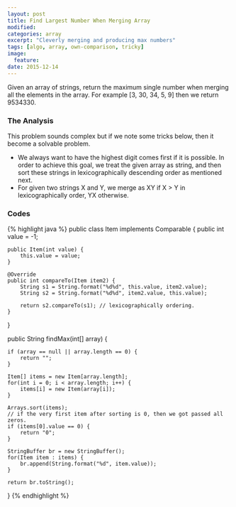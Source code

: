 ```yaml
---
layout: post
title: Find Largest Number When Merging Array
modified:
categories: array
excerpt: "Cleverly merging and producing max numbers"
tags: [algo, array, own-comparison, tricky]
image:
  feature:
date: 2015-12-14
---
```


Given an array of strings, return the maximum single number when merging all the elements in the array.
For example [3, 30, 34, 5, 9] then we return 9534330.


### The Analysis
This problem sounds complex but if we note some tricks below, then it become a solvable problem.

* We always want to have the highest digit comes first if it is possible. In order to achieve this goal, we treat the given array as string, and then sort these strings in lexicographically descending order as mentioned next.
* For given two strings X and Y, we merge as XY if X > Y in lexicographically order, YX otherwise.

### Codes
{% highlight java %}
public class Item implements Comparable<Item> {
	public int value = -1;
	
	public Item(int value) {
		this.value = value;
	}
	
	@Override
	public int compareTo(Item item2) {
		String s1 = String.format("%d%d", this.value, item2.value);
		String s2 = String.format("%d%d", item2.value, this.value);
		
		return s2.compareTo(s1); // lexicographically ordering.
	}
}

public String findMax(int[] array) {
	
	if (array == null || array.length == 0) {
		return "";
	}
	
	Item[] items = new Item[array.length];
	for(int i = 0; i < array.length; i++) {
		items[i] = new Item(array[i]);
	}
	
	Arrays.sort(items);
	// if the very first item after sorting is 0, then we got passed all zeros.
	if (items[0].value == 0) { 
		return "0";
	}
	
	StringBuffer br = new StringBuffer();
	for(Item item : items) {
		br.append(String.format("%d", item.value));
	}
	
	return br.toString();
}
{% endhighlight %}

